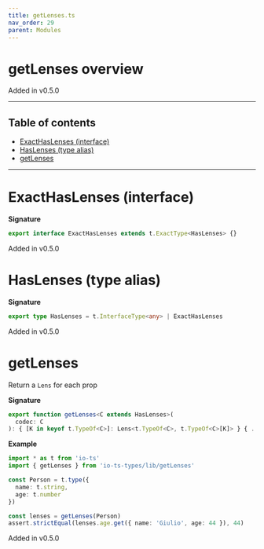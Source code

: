 ```yaml
---
title: getLenses.ts
nav_order: 29
parent: Modules
---
```


# getLenses overview

Added in v0.5.0

---

<h2 class="text-delta">Table of contents</h2>

- [ExactHasLenses (interface)](#exacthaslenses-interface)
- [HasLenses (type alias)](#haslenses-type-alias)
- [getLenses](#getlenses)

---

# ExactHasLenses (interface)

**Signature**

```ts
export interface ExactHasLenses extends t.ExactType<HasLenses> {}
```

Added in v0.5.0

# HasLenses (type alias)

**Signature**

```ts
export type HasLenses = t.InterfaceType<any> | ExactHasLenses
```

Added in v0.5.0

# getLenses

Return a `Lens` for each prop

**Signature**

```ts
export function getLenses<C extends HasLenses>(
  codec: C
): { [K in keyof t.TypeOf<C>]: Lens<t.TypeOf<C>, t.TypeOf<C>[K]> } { ... }
```

**Example**

```ts
import * as t from 'io-ts'
import { getLenses } from 'io-ts-types/lib/getLenses'

const Person = t.type({
  name: t.string,
  age: t.number
})

const lenses = getLenses(Person)
assert.strictEqual(lenses.age.get({ name: 'Giulio', age: 44 }), 44)
```

Added in v0.5.0
